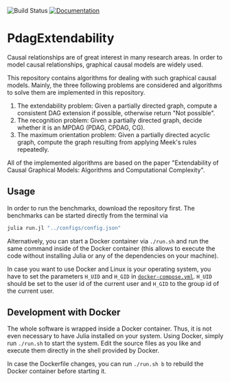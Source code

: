 ![Build Status](https://travis-ci.com/Malte311/PdagExtendability.svg?token=peoMTzKpBjcCaX8BZgzt&branch=master)
[![Documentation](https://img.shields.io/badge/docs-latest-blue)](https://malte311.github.io/PdagExtendability/)

# PdagExtendability
Causal relationships are of great interest in many research areas. In order to
model causal relationships, graphical causal models are widely used.

This repository contains algorithms for dealing with such graphical causal
models. Mainly, the three following problems are considered and algorithms to
solve them are implemented in this repository.

1. The extendability problem: Given a partially directed graph, compute a
consistent DAG extension if possible, otherwise return "Not possible".
2. The recognition problem: Given a partially directed graph, decide whether
it is an MPDAG (PDAG, CPDAG, CG).
3. The maximum orientation problem: Given a partially directed acyclic graph,
compute the graph resulting from applying Meek's rules repeatedly.

All of the implemented algorithms are based on the paper "Extendability of
Causal Graphical Models: Algorithms and Computational Complexity".

## Usage
In order to run the benchmarks, download the repository first.
The benchmarks can be started directly from the terminal via
```bash
julia run.jl "../configs/config.json"
```
Alternatively, you can start a Docker container via `./run.sh` and
run the same command inside of the Docker container (this allows to
execute the code without installing Julia or any of the dependencies on
your machine).

In case you want to use Docker and Linux is your operating system, you
have to set the parameters `H_UID` and `H_GID` in
[`docker-compose.yml`](https://github.com/Malte311/PdagExtendability/blob/master/docker-compose.yml).
`H_UID` should be set to the user id of the current user and `H_GID` to
the group id of the current user.

## Development with Docker
The whole software is wrapped inside a Docker container. Thus, it is not even
necessary to have Julia installed on your system. Using Docker, simply run
`./run.sh` to start the system. Edit the source files as you like and execute
them directly in the shell provided by Docker.

In case the Dockerfile changes, you can run `./run.sh b` to rebuild the
Docker container before starting it.